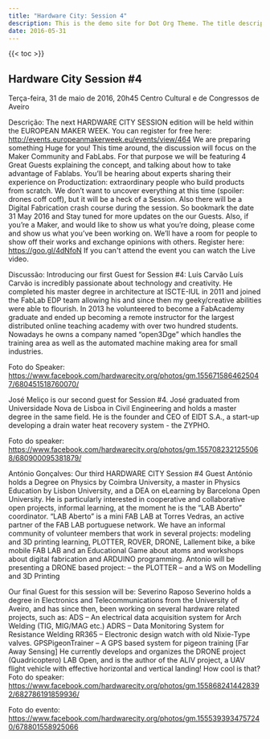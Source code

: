 ```yaml
---
title: "Hardware City: Session 4"
description: This is the demo site for Dot Org Theme. The title description and images front matter is required for meta og content.
date: 2016-05-31
---
```


{{< toc >}}

## Hardware City Session #4

Terça-feira, 31 de maio de 2016, 20h45
Centro Cultural e de Congressos de Aveiro

Descrição: The next HARDWARE CITY SESSION edition will be held within the EUROPEAN MAKER WEEK.
You can register for free here: http://events.europeanmakerweek.eu/events/view/464
We are preparing something Huge for you!
This time around, the discussion will focus on the Maker Community and FabLabs. For that purpose we will be featuring 4 Great Guests explaining the concept, and talking about how to take advantage of Fablabs. You’ll be hearing about experts sharing their experience on Productization: extraordinary people who build products from scratch.
We don’t want to uncover everything at this time (spoiler: drones coff coff), but it will be a heck of a Session. Also there will be a Digital Fabrication crash course during the session.
So bookmark the date 31 May 2016 and Stay tuned for more updates on the our Guests.
Also, if you’re a Maker, and would like to show us what you’re doing, please come and show us what you’ve been working on. We’ll have a room for people to show off their works and exchange opinions with others. Register here: https://goo.gl/4dNfoN
If you can't attend the event you can watch the Live video.

Discussão:
Introducing our first Guest for Session #4: Luís Carvão
Luís Carvão is incredibly passionate about technology and creativity. He completed his master degree in architecture at ISCTE-IUL in 2011 and joined the FabLab EDP team allowing his and since then my geeky/creative abilities were able to flourish.
In 2013 he volunteered to become a FabAcademy graduate and ended up becoming a remote instructor for the largest distributed online teaching academy with over two hundred students. Nowadays he owns a company named “open3Dge” which handles the training area as well as the automated machine making area for small industries.

Foto do Speaker: https://www.facebook.com/hardwarecity.org/photos/gm.1556715864625047/680451518760070/

José Meliço is our second guest for Session #4. José graduated from Universidade Nova de Lisboa in Civil Engineering and holds a master degree in the same field. He is the founder and CEO of EIDT S.A., a start-up developing a drain water heat recovery system - the ZYPHO.

Foto do speaker: https://www.facebook.com/hardwarecity.org/photos/gm.1557082321255068/680900095381879/

António Gonçalves: Our third HARDWARE CITY Session #4 Guest
António holds a Degree on Physics by Coimbra University, a master in Physics Education by Lisbon University, and a DEA on eLearning by Barcelona Open University. He is particularly interested in cooperative and collaborative open projects, informal learning, at the moment he is the “LAB Aberto” coordinator.
“LAB Aberto” is a mini FAB LAB at Torres Vedras, an active partner of the FAB LAB portuguese network. We have an informal community of volunteer members that work in several projects: modeling and 3D printing learning, PLOTTER, ROVER, DRONE, Lallement bike, a bike mobile FAB LAB and an Educational Game about atoms and workshops about digital fabrication and ARDUINO programming.
Antonio will be presenting a DRONE based project: – the PLOTTER – and a WS on Modelling and 3D Printing

Our final Guest for this session will be: Severino Raposo
Severino holds a degree in Electronics and Telecommunications from the University of Aveiro, and has since then, been working on several hardware related projects, such as:
ADS – An electrical data acquisition system for Arch Welding (TIG, MIG/MAG etc.)
ADRS – Data Monitoring System for Resistance Welding
RR365 – Electronic design watch with old Nixie-Type valves.
GPSPigeonTrainer – A GPS based system for pigeon training [Far Away Sensing]
He currently develops and organizes the DRONE project (Quadricoptero) LAB Open, and is the author of the ALIV project, a UAV flight vehicle with effective horizontal and vertical landing! How cool is that?
Foto do speaker: https://www.facebook.com/hardwarecity.org/photos/gm.1558682414428392/682786191859936/

Foto do evento: https://www.facebook.com/hardwarecity.org/photos/gm.1555393934757240/678801558925066
